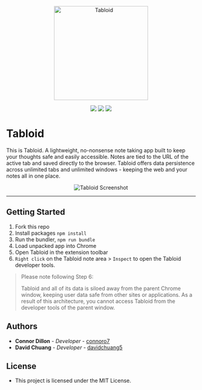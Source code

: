 <p align="center">
  <img src="https://raw.githubusercontent.com/connoro7/Tabloid/main/images/icon500.png" width="250" title="Tabloid">
</p>


<p align="center">
  <img src="https://img.shields.io/github/v/release/connoro7/Tabloid?style=for-the-badge">
  <img src="https://img.shields.io/github/issues/connoro7/Tabloid?style=for-the-badge">
  <img src="https://img.shields.io/github/contributors-anon/connoro7/Tabloid?style=for-the-badge">
</p>
<!--
<p align="center">
  <img src="https://img.shields.io/chrome-web-store/users/xxxxxxxxxxxxxxxxxxx?style=for-the-badge">
  <img src="https://img.shields.io/chrome-web-store/rating/xxxxxxxxxxxxxxx?style=for-the-badge">
</p>
-->

# Tabloid

This is Tabloid. A lightweight, no-nonsense note taking app built to keep your thoughts safe and easily accessible. Notes are tied to the URL of the active tab and saved directly to the browser.
Tabloid offers data persistence across unlimited tabs and unlimited windows - keeping the web and your notes all in one place.

<p align="center">
  <img src="https://user-images.githubusercontent.com/32769592/236403381-ffcf5049-d1c4-41ee-99f4-f3c8ccac0cfe.png" title="Tabloid Screenshot">
</p>

---

## Getting Started

1) Fork this repo
2) Install packages `npm install`
3) Run the bundler, `npm run bundle`
4) Load unpacked app into Chrome
5) Open Tabloid in the extension toolbar
6) `Right click` on the Tabloid note area > `Inspect` to open the Tabloid developer tools. 

> Please note following Step 6:
>
> Tabloid and all of its data is siloed away from the parent Chrome window, keeping user data safe from other sites or applications.
> As a result of this architecture, you cannot access Tabloid from the developer tools of the parent window.

## Authors

- **Connor Dillon** - _Developer_ - [connoro7](https://github.com/connoro7)
- **David Chuang** - _Developer_ - [davidchuang5](https://github.com/davidchuang5)

## License

- This project is licensed under the MIT License.
